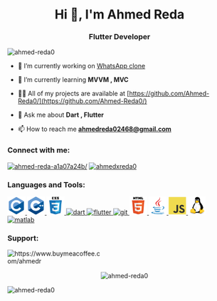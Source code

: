 <h1 align="center">Hi 👋, I'm Ahmed Reda</h1>
<h3 align="center">Flutter Developer</h3>

<p align="left"> <img src="https://komarev.com/ghpvc/?username=ahmed-reda0&label=Profile%20views&color=0e75b6&style=flat" alt="ahmed-reda0" /> </p>

- 🔭 I’m currently working on [WhatsApp clone](https://github.com/Ahmed-Reda0/whats-U-whats-app-clone-)

- 🌱 I’m currently learning **MVVM , MVC**

- 👨‍💻 All of my projects are available at [https://github.com/Ahmed-Reda0/](https://github.com/Ahmed-Reda0/)

- 💬 Ask me about **Dart , Flutter**

- 📫 How to reach me **ahmedreda02468@gmail.com**

<h3 align="left">Connect with me:</h3>
<p align="left">
<a href="https://linkedin.com/in/ahmed-reda-a1a07a24b/" target="blank"><img align="center" src="https://raw.githubusercontent.com/rahuldkjain/github-profile-readme-generator/master/src/images/icons/Social/linked-in-alt.svg" alt="ahmed-reda-a1a07a24b/" height="30" width="40" /></a>
<a href="https://fb.com/ahmedxreda0" target="blank"><img align="center" src="https://raw.githubusercontent.com/rahuldkjain/github-profile-readme-generator/master/src/images/icons/Social/facebook.svg" alt="ahmedxreda0" height="30" width="40" /></a>
</p>

<h3 align="left">Languages and Tools:</h3>
<p align="left"> <a href="https://www.cprogramming.com/" target="_blank" rel="noreferrer"> <img src="https://raw.githubusercontent.com/devicons/devicon/master/icons/c/c-original.svg" alt="c" width="40" height="40"/> </a> <a href="https://www.w3schools.com/cpp/" target="_blank" rel="noreferrer"> <img src="https://raw.githubusercontent.com/devicons/devicon/master/icons/cplusplus/cplusplus-original.svg" alt="cplusplus" width="40" height="40"/> </a> <a href="https://www.w3schools.com/css/" target="_blank" rel="noreferrer"> <img src="https://raw.githubusercontent.com/devicons/devicon/master/icons/css3/css3-original-wordmark.svg" alt="css3" width="40" height="40"/> </a> <a href="https://dart.dev" target="_blank" rel="noreferrer"> <img src="https://www.vectorlogo.zone/logos/dartlang/dartlang-icon.svg" alt="dart" width="40" height="40"/> </a> <a href="https://flutter.dev" target="_blank" rel="noreferrer"> <img src="https://www.vectorlogo.zone/logos/flutterio/flutterio-icon.svg" alt="flutter" width="40" height="40"/> </a> <a href="https://git-scm.com/" target="_blank" rel="noreferrer"> <img src="https://www.vectorlogo.zone/logos/git-scm/git-scm-icon.svg" alt="git" width="40" height="40"/> </a> <a href="https://www.w3.org/html/" target="_blank" rel="noreferrer"> <img src="https://raw.githubusercontent.com/devicons/devicon/master/icons/html5/html5-original-wordmark.svg" alt="html5" width="40" height="40"/> </a> <a href="https://www.java.com" target="_blank" rel="noreferrer"> <img src="https://raw.githubusercontent.com/devicons/devicon/master/icons/java/java-original.svg" alt="java" width="40" height="40"/> </a> <a href="https://developer.mozilla.org/en-US/docs/Web/JavaScript" target="_blank" rel="noreferrer"> <img src="https://raw.githubusercontent.com/devicons/devicon/master/icons/javascript/javascript-original.svg" alt="javascript" width="40" height="40"/> </a> <a href="https://www.linux.org/" target="_blank" rel="noreferrer"> <img src="https://raw.githubusercontent.com/devicons/devicon/master/icons/linux/linux-original.svg" alt="linux" width="40" height="40"/> </a> <a href="https://www.mathworks.com/" target="_blank" rel="noreferrer"> <img src="https://upload.wikimedia.org/wikipedia/commons/2/21/Matlab_Logo.png" alt="matlab" width="40" height="40"/> </a> </p>


<h3 align="left">Support:</h3>
<p><a href="https://www.buymeacoffee.com/https://www.buymeacoffee.com/ahmedr"> <img align="left" src="https://cdn.buymeacoffee.com/buttons/v2/default-yellow.png" height="50" width="210" alt="https://www.buymeacoffee.com/ahmedr" /></a></p><br><br>


<p><img align="center" src="https://github-readme-stats.vercel.app/api/top-langs?username=ahmed-reda0&show_icons=true&locale=en&layout=compact" alt="ahmed-reda0" /></p>

<p><img align="center" src="https://github-readme-streak-stats.herokuapp.com/?user=ahmed-reda0&" alt="ahmed-reda0" /></p>

